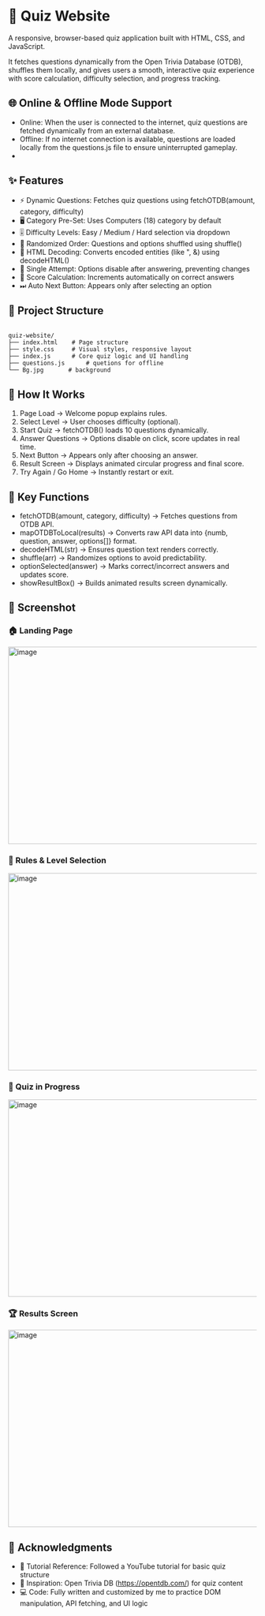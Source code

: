 # 🧠 Quiz Website

A responsive, browser-based quiz application built with HTML, CSS, and JavaScript.

It fetches questions dynamically from the Open Trivia Database (OTDB), shuffles them locally, and gives users a smooth, interactive quiz experience with score calculation, difficulty selection, and progress tracking.

## 🌐 Online & Offline Mode Support  
- Online: When the user is connected to the internet, quiz questions are fetched dynamically from an external database. 
- Offline: If no internet connection is available, questions are loaded locally from the questions.js file to ensure uninterrupted gameplay.
- 
## ✨ Features

- ⚡ Dynamic Questions: Fetches quiz questions using fetchOTDB(amount, category, difficulty)  
- 🖥 Category Pre-Set: Uses Computers (18) category by default  
- 🎚 Difficulty Levels: Easy / Medium / Hard selection via dropdown  
- 🔀 Randomized Order: Questions and options shuffled using shuffle()  
- 🔎 HTML Decoding: Converts encoded entities (like &quot;, &amp;) using decodeHTML()  
- 🚫 Single Attempt: Options disable after answering, preventing changes  
- 🧮 Score Calculation: Increments automatically on correct answers  
- ⏭ Auto Next Button: Appears only after selecting an option  

## 📂 Project Structure

```

quiz-website/
├── index.html    # Page structure
├── style.css     # Visual styles, responsive layout
├── index.js      # Core quiz logic and UI handling
├── questions.js      # quetions for offline
└── Bg.jpg       # background 

```

## 🚀 How It Works

1. Page Load → Welcome popup explains rules.  
2. Select Level → User chooses difficulty (optional).  
3. Start Quiz → fetchOTDB() loads 10 questions dynamically.  
4. Answer Questions → Options disable on click, score updates in real time.  
5. Next Button → Appears only after choosing an answer.  
6. Result Screen → Displays animated circular progress and final score.  
7. Try Again / Go Home → Instantly restart or exit.  

## 🔑 Key Functions

- fetchOTDB(amount, category, difficulty) → Fetches questions from OTDB API.  
- mapOTDBToLocal(results) → Converts raw API data into {numb, question, answer, options[]} format.  
- decodeHTML(str) → Ensures question text renders correctly.  
- shuffle(arr) → Randomizes options to avoid predictability.  
- optionSelected(answer) → Marks correct/incorrect answers and updates score.  
- showResultBox() → Builds animated results screen dynamically.  

## 📸 Screenshot

### 🏠 Landing Page  
<img width="800" height="400" alt="image" src="https://github.com/user-attachments/assets/c449744c-4916-4063-914a-eb4238e0d4ae" />

### 📜 Rules & Level Selection  
<img width="800" height="400" alt="image" src="https://github.com/user-attachments/assets/767436eb-6862-4433-b2aa-64a4e67a1be5" />

### 📝 Quiz in Progress  
<img width="800" height="400" alt="image" src="https://github.com/user-attachments/assets/97806908-6575-4b74-a5f4-d6c8e9c65d71" />

### 🏆 Results Screen  
<img width="800" height="400" alt="image" src="https://github.com/user-attachments/assets/923a02e8-9643-4c02-9191-a34db1bf3706" />

## 🙌 Acknowledgments

- 🎥 Tutorial Reference: Followed a YouTube tutorial for basic quiz structure  
- 🌟 Inspiration: Open Trivia DB (https://opentdb.com/) for quiz content  
- 💻 Code: Fully written and customized by me to practice DOM manipulation, API fetching, and UI logic  
